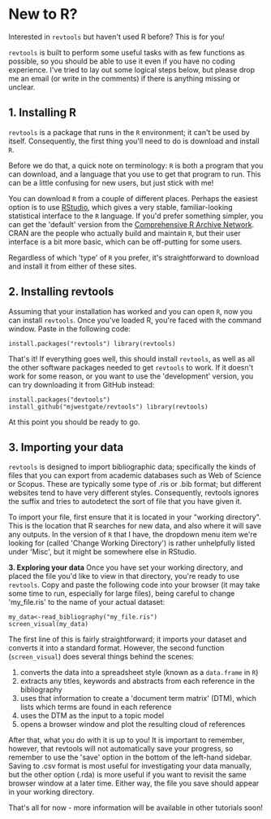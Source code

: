 <h1>New to R?</h1>
Interested in <code>revtools</code> but haven't used R before? This is for you!

<code>revtools</code> is built to perform some useful tasks with as few functions as possible, so you should be able to use it even if you have no coding experience. I've tried to lay out some logical steps below, but please drop me an email (or write in the comments) if there is anything missing or unclear.

<h2>1. Installing R</h2>
<code>revtools</code> is a package that runs in the <code>R</code> environment; it can't be used by itself. Consequently, the first thing you'll need to do is download and install <code>R</code>.

Before we do that, a quick note on terminology: <code>R</code> is both a program that you can download, and a language that you use to get that program to run. This can be a little confusing for new users, but just stick with me!

You can download <code>R</code> from a couple of different places. Perhaps the easiest option is to use <a href="https://www.rstudio.com" target="_blank" rel="noopener">RStudio</a>, which gives a very stable, familiar-looking statistical interface to the <code>R</code> language. If you'd prefer something simpler, you can get the 'default' version from the <a href="https://cran.r-project.org" target="_blank" rel="noopener">Comprehensive R Archive Network</a>. CRAN are the people who actually build and maintain <code>R</code>, but their user interface is a bit more basic, which can be off-putting for some users.

Regardless of which 'type' of <code>R</code> you prefer, it's straightforward to download and install it from either of these sites.

<h2>2. Installing revtools</h2>
Assuming that your installation has worked and you can open <code>R</code>, now you can install <code>revtools</code>. Once you've loaded R, you're faced with the command window. Paste in the following code:

<code>install.packages("revtools")
library(revtools)</code>

That's it! If everything goes well, this should install <code>revtools</code>, as well as all the other software packages needed to get <code>revtools</code> to work. If it doesn't work for some reason, or you want to use the 'development' version, you can try downloading it from GitHub instead:

<code>install.packages("devtools")
install_github("mjwestgate/revtools")
library(revtools)</code>

At this point you should be ready to go.

<h2>3. Importing your data</h2>
<code>revtools</code> is designed to import bibliographic data; specifically the kinds of files that you can export from academic databases such as Web of Science or Scopus. These are typically some type of .ris or .bib format; but different websites tend to have very different styles. Consequently, revtools ignores the suffix and tries to autodetect the sort of file that you have given it.

To import your file, first ensure that it is located in your "working directory". This is the location that R searches for new data, and also where it will save any outputs. In the version of <code>R</code> that I have, the dropdown menu item we're looking for (called 'Change Working Directory') is rather unhelpfully listed under 'Misc', but it might be somewhere else in RStudio.

<b>3. Exploring your data</b>
Once you have set your working directory, and placed the file you'd like to view in that directory, you're ready to use <code>revtools</code>. Copy and paste the following code into your browser (it may take some time to run, especially for large files), being careful to change 'my_file.ris' to the name of your actual dataset:

<code>my_data<-read_bibliography("my_file.ris")
screen_visual(my_data)</code>

The first line of this is fairly straightforward; it imports your dataset and converts it into a standard format. However, the second function (<code>screen_visual</code>) does several things behind the scenes:
<ol>
	<li>converts the data into a spreadsheet style (known as a <code>data.frame</code> in <code>R</code>)</li>
	<li>extracts any titles, keywords and abstracts from each reference in the bibliography</li>
	<li>uses that information to create a 'document term matrix' (DTM), which lists which terms are found in each reference</li>
	<li>uses the DTM as the input to a topic model</li>
	<li>opens a browser window and plot the resulting cloud of references</li>
</ol>
After that, what you do with it is up to you! It is important to remember, however, that revtools will not automatically save your progress, so remember to use the 'save' option in the bottom of the left-hand sidebar. Saving to .csv format is most useful for investigating your data manually, but the other option (.rda) is more useful if you want to revisit the same browser window at a later time. Either way, the file you save should appear in your working directory.

That's all for now - more information will be available in other tutorials soon!